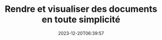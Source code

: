 ---
############################# Static ############################
layout: "family"
date: 2023-12-20T06:39:57
draft: false

product: "Viewer"
product_tag: "viewer"

############################# Head ############################
head_title: "API de rendu et d'affichage de documents | API sur site et service en ligne"
head_description: "Rendre et visualiser des fichiers Word, PDF, Excel, Powerpoint ou Image facilement et gratuitement"

############################# Header ############################
title: "Rendre et visualiser des documents en toute simplicité"
description: |
  API de visualisation puissante pour restituer différents fichiers au format PDF, HTML et image.

  Chargez des documents à partir de diverses sources, notamment des fichiers, des flux, des URL, des serveurs FTP, Amazon S3, Azure Blob Storage, etc.

  Générez des pages HTML réactives, protégez les fichiers PDF de sortie et réorganisez leurs pages, faites pivoter les pages, restituez les notes et les commentaires si nécessaire.
  

############################# Platforms ############################
supported_platforms:
  enable: true  
  head_title: "Choisissez votre plateforme"
  title: "Plateformes prises en charge"
  description: "La bibliothèque GroupDocs.Viewer prend en charge les systèmes d'exploitation et les frameworks suivants"
  details_link_title: "Apprendre encore plus"
  items:
    # supported_platforms loop
    - title: ".NET"
      description: "GroupDocs.Viewer for .NET"
      color: "blue"
      tag: "net"
      link: "/viewer/net/"
      features_link: "https://docs.groupdocs.com/viewer/net/system-requirements/"
      features:
        # features loop
        - content: ".NET Framework 4.6.2+  <br>  .NET Core 3.1  <br>  .NET 6+"
          rows: "3"
        # features loop
        - content: "Windows, Linux"
          rows: "1"
        # features loop
        - content: "180+ file formats"
          rows: "1"
        # features loop
        - content: "UI package for ASP.NET Core"
          rows: "1"
        # features loop
        - content: "ASP.NET WebForms Demo  <br>  ASP.NET MVC Demo  <br>  ASP.NET Core Demo"
          rows: "3"
    
    # supported_platforms loop
    - title: "Java"
      description: "GroupDocs.Viewer for Java"
      color: "red"
      tag: "java"
      link: "/viewer/java/"
      features_link: "https://docs.groupdocs.com/viewer/java/system-requirements/"
      features:
        # features loop
        - content: "J2SE 8.0 (1.8)+"
          rows: "3"
        # features loop
        - content:  "Windows, Linux, macOS"
          rows: "1"       
        # features loop
        - content:  "180+ file formats"
          rows: "1"
        # features loop
        - content:  "UI package for Spring and Dropwizard"
          rows: "1"
        # features loop
        - content:  "Spring Demo  <br>  Dropwizard demo"
          rows: "3"

    # supported_platforms loop
    - title: "Node.js"
      description: "GroupDocs.Viewer for Node.js"
      color: "green"
      tag: "nodejs-java"
      link: "/viewer/nodejs-java/"
      features_link: "https://docs.groupdocs.com/viewer/nodejs-java/system-requirements/"
      features:
        # features loop
        - content: "Node.js 16+  <br>  and J2SE 8.0 (1.8)+"
          rows: "3"
        # features loop
        - content:  "Windows, Linux, macOS"
          rows: "1"
        # features loop
        - content:  "180+ file formats"
          rows: "1"
        # features loop
        - content:  "UI package - coming soon "
          rows: "1" 
        # features loop
        - content:  "Demo - coming soon "
          rows: "3" 



############################# Features ############################

features:
  enable: true
  title: "Ensemble de fonctionnalités de GroupDocs.Viewer"
  description: "API pour restituer des fichiers de différents types tels que HTML, PDF, PNG et JPEG dans des applications afin de les visualiser sans logiciel tiers."

  items:
    # feature loop
    - icon: "view"
      title: "Afficher des documents et des images"
      content: "Affichez des documents en les restituant sous forme de fichiers HTML, PDF, PNG et JPEG."
    # feature loop
    - icon: "password"
      title: "Ouvrir des documents sécurisés"
      content: "Spécifiez un mot de passe pour ouvrir les documents cryptés."

    # feature loop
    - icon: "load"
      title: "Chargez des fichiers de n'importe où"
      content: "Chargez des documents à partir de divers fichiers, URL, serveurs FTP, Amazon S3, etc."
    
    # feature loop
    - icon: "pages"
      title: "Afficher toutes les pages ou des pages spécifiques"
      content: "Spécifiez une plage de numéros de page à afficher."


############################# Code samples ############################
code_samples:
  enable: true
  title: "Exemples de code GroupDocs.Viewer"
  description: "Quelques cas d'utilisation d'opérations GroupDocs.Viewer typiques en C#, Java, TypeScript"
  items:
    # code sample loop
    - title: "Comment rendre des fichiers DOCX au format PDF"
      content: |
        Rendu des documents DOCX au format PDF sans Microsoft Word ou autre logiciel installé. Chargez et affichez facilement des fichiers DOCX dans votre application .NET, qu'il s'agisse d'une application Web ou de bureau. Voici un exemple de comment rendre un fichier DOCX au format PDF : 
      samples:
        - language: "C#"
          color: "blue"
          content: |
            ```csharp {style=abap}   
            // Charger le fichier DOCX à rendre
            using (Viewer viewer = new Viewer("sample.docx"))
            {
              // Rendre DOCX dans un fichier PDF
              PdfViewOptions viewOptions = new PdfViewOptions();
              viewer.View(viewOptions);
            }
            ```
        - language: "Java"
          color: "red"
          content: |
            ```java {style=abap}   
            import com.groupdocs.viewer.Viewer;
            import com.groupdocs.viewer.options.PdfViewOptions;
            // ...
            // Charger le fichier DOCX à rendre
            try (Viewer viewer = new Viewer("sample.docx")) {
                // Rendre DOCX dans un fichier PDF
                PdfViewOptions viewOptions = new PdfViewOptions();
                viewer.view(viewOptions);
            }
            ```
        - language: "TypeScript"
          color: "green"
          content: |
            ```javascript {style=abap}  
            // Charger le fichier DOCX à rendre
            const viewer = new groupdocs.viewer.Viewer("sample.docx")
            
            // Rendre DOCX dans un fichier PDF
            const viewOptions = groupdocs.viewer.PdfViewOptions(output.pdf)
            viewer.view(viewOptions)
            ```


############################# Formats ############################
formats:
  enable: true
  title:  "Plus de 180 formats de fichiers pris en charge"
  description: "GroupDocs.Viewer prend en charge les opérations avec les [formats de fichiers](https://docs.groupdocs.com/viewer/net/supported-document-formats/) les plus populaires" 



############################# Metrics ############################

metrics:
  enable: true
  title: "Mesures approfondies et informations statistiques"
  description: "Plongez dans une présentation détaillée de nos chiffres clés, fournissant des mesures complètes et des informations statistiques sur nos réalisations, notre impact et notre croissance."

  items:
    # metrics loop
    - number: "180+"
      title: "Formats pris en charge"
      content: "Visualisez facilement plus de 180 formats de fichiers, notamment des documents, des images et des dessins CAO, sans tracas. Brisez les barrières de compatibilité et accédez sans effort à divers fichiers grâce à notre solution de visualisation complète."

    # metrics loop
    - number: "1.0M"
      title: "Téléchargements NuGet"
      content: "Notre solution de package NuGet est devenue une ressource fiable et largement adoptée par la communauté des développeurs, offrant une intégration transparente et des fonctionnalités précieuses pour d'innombrables projets."

    # metrics loop
    - number: "10+"
      title: "Bibliothèques"
      content: "Notre produit comprend plus de 10 bibliothèques offrant des fonctionnalités avancées pour optimiser les performances. Ces bibliothèques sont conçues pour répondre à différents besoins de développement avec des capacités inégalées."
    
    # metrics loop
    - number: "100+"
      title: "Clients satisfaits"
      content: "Au service des marques les plus emblématiques du monde entier. Découvrez pourquoi des centaines de personnes aiment GroupDocs.Viewer ! Découvrez une navigation transparente, une collaboration pratique et une facilité d'utilisation inégalée. Adhérer maintenant!"



############################# Customers ############################
# logo size X1 => 170:70  X2 => 340 : 140

customers:
  enable: true
  title: "Nos clients satisfaits"
  description: "Les bibliothèques GroupDocs sont utilisées par des marques de renommée mondiale et distinguées à travers le monde."

  items:
    # customers loop
    - title: "BenQ Corporation"
      logo: "benq"
    # customers loop
    - title: "Nasdaq Stock Market"
      logo: "nasdaq"
    # customers loop
    - title: "AT&T Inc."
      logo: "att"
    # customers loop
    - title: "AstraZeneca"
      logo: "astrazeneca"
    # customers loop
    - title: "Central Bank of Argentina"
      logo: "argentinacentralbank"
    # customers loop
    - title: "Roche Holding AG"
      logo: "roche"
    # customers loop
    - title: "Capita"
      logo: "capita"
    # customers loop
    - title: "Axa S.A."
      logo: "axa"
    # customers loop
    - title: "Instructure Inc."
      logo: "instructure"
     # customers loop
    - title: "Wipro"
      logo: "wipro"



############################# Actions ############################

actions:
  enable: true
  title: "Prêt à commencer?"
  description: "Essayez les fonctionnalités de GroupDocs.Viewer gratuitement ou demandez une licence"
  items:
    #  loop
    - title: ".NET"
      link: "/viewer/net/"
      color: "blue"
        #  loop
    - title: "Java"
      link: "/viewer/java/"
      color: "red"
        #  loop
    - title: "Node.js"
      link: "/viewer/nodejs-java/"
      color: "green"


############################# Faq ############################

faq:
  enable: true
  title:  "Questions et préoccupations courantes"
  description:  "Trouvez des réponses aux demandes courantes dans notre section FAQ pour répondre rapidement à vos questions et préoccupations."
  items:
    #  loop
    - question: "Puis-je évaluer les produits GroupDocs avant de les acheter ?"
      answer: |
        Oui! Tous les produits GroupDocs disposent d'une version d'évaluation sans risque. Nous encourageons fortement les développeurs à télécharger et à essayer nos API avant d'acheter pour nous assurer qu'elles répondront à 100 % à vos besoins.
    #  loop
    - question: "GroupDocs fait-il des démonstrations de produits ?"
      answer: |
        Non, nous nous concentrons sur nos API et sur la création des produits les plus fonctionnels et les plus stables possibles. Nous proposons des essais entièrement fonctionnels et gratuits sous la forme d'une [licence temporaire](https://purchase.groupdocs.com/temporary-license/) afin que vous puissiez tester le produit par vous-même.    
    #  loop
    - question: "Où puis-je télécharger le produit ?"
      answer: |
        Tous les produits peuvent être téléchargés à partir du [site Web](https://releases.groupdocs.com). Nous n'envoyons pas de copies physiques de nos logiciels par courrier.
    #  loop
    - question: "Les licences de développeur GroupDocs sont-elles par utilisateur ou par utilisateur nommé ?"
      answer: |
        Les licences GroupDocs Developer sont attribuées par utilisateur et non par utilisateur nommé. Nous comprenons que les membres d'une équipe de codage peuvent changer au fil du temps et qu'il n'est pas pratique de devoir mettre à jour les licences à chaque fois que cela se produit.
    #  loop
    - question: "Avons-nous besoin de licences uniquement pour les développeurs actifs ? Par exemple, nous avons une équipe de deux développeurs travaillant sur l’équipe A et une deuxième équipe de deux développeurs travaillant sur l’équipe B… dans cette situation, avons-nous besoin de deux ou quatre licences ?"
      answer: |
        Tous les développeurs qui travaillent sur le projet doivent détenir une licence. Dans cette situation, GroupDocs considère votre équipe comme composée de quatre membres (même s'ils travaillent à des horaires différents). 


############################# Cloud ############################

cloud_links:
  enable: true
  title: "API à faible code GroupDocs.Viewer"
  description: "Accélérez la visualisation de documents ou d'images dans tout type d'application grâce à notre API REST basée sur le cloud"

  items:
    #  loop
    - icon: "groupdocs_viewer-for-curl"
      title: "GroupDocs.Viewer Cloud for cURL"
      link: "https://products.groupdocs.cloud/viewer/curl"
      content: "Utilisez l'API de visualisation de documents cURL RESTful pour restituer et présenter efficacement Microsoft Office, PDF et divers autres formats de fichiers standard dans vos applications."

    #  loop
    - icon: "groupdocs_viewer-for-net"
      title: "GroupDocs.Viewer Cloud for .NET"
      link: "https://products.groupdocs.cloud/viewer/net"
      content: "Améliorez les capacités d'affichage de documents dans les applications .NET avec le SDK Cloud pour .NET. Affichez des documents de manière transparente aux formats HTML, PDF ou image."

    #  loop
    - icon: "groupdocs_viewer-for-java"
      title: "GroupDocs.Viewer Cloud for Java"
      link: "https://products.groupdocs.cloud/viewer/java"
      content: "Intégrez des fonctionnalités avancées de rendu de documents dans vos applications Java à l'aide d'un SDK de visionneuse de documents spécialement conçu pour Java."
    

############################# Apps ############################

app_links:
  enable: true
  title: "Applications GroupDocs.Viewer NoCode"
  description: "Application en ligne vous permettant de visualiser plus de 180 formats de fichiers populaires dans un navigateur"

  items:
    #  loop
    - icon: "groupdocs_viewer-app"
      title: "GroupDocs.Viewer Total"
      link: "https://products.groupdocs.app/viewer/total"
      content: "Explorez une application en ligne gratuite pour afficher plus de 180 formats de fichiers directement depuis votre navigateur Web préféré."

    #  loop
    - icon: "groupdocs_words-app"
      title:  "GroupDocs.Viewer DOCX"
      link: "https://products.groupdocs.app/viewer/docx"
      content: "Outil Web permettant de visualiser facilement des fichiers Microsoft Word sur différents appareils."

    #  loop
    - icon: "groupdocs_pdf-app"
      title:  "GroupDocs.Viewer PDF"
      link: "https://products.groupdocs.app/viewer/pdf"
      content: "Ouvrez et visualisez des fichiers PDF en ligne avec la visionneuse PDF gratuite."
    



---